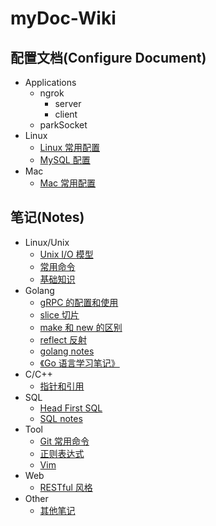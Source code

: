 # myDoc-Wiki

## 配置文档(Configure Document)
* Applications
    * ngrok
        * server
        * client
    * parkSocket
* Linux
    * [Linux 常用配置](https://github.com/gobomb/myDoc/wiki/linux)
    * [MySQL 配置](https://github.com/gobomb/myDoc/wiki/mysql)
* Mac
    * [Mac 常用配置](https://github.com/gobomb/myDoc/wiki/mac)
## 笔记(Notes)
* Linux/Unix
    * [Unix I/O 模型](https://github.com/gobomb/myDoc/wiki/io-model)
    * [常用命令](https://github.com/gobomb/myDoc/wiki/command)
    * [基础知识](https://github.com/gobomb/myDoc/wiki/linux-note)
* Golang
    * [gRPC 的配置和使用](https://github.com/gobomb/myDoc/wiki/grpc)
    * [slice 切片](https://github.com/gobomb/myDoc/wiki/slice)
    * [make 和 new 的区别](https://github.com/gobomb/myDoc/wiki/make-and-new)
    * [reflect 反射](https://github.com/gobomb/myDoc/wiki/reflect)
    * [golang notes](https://github.com/gobomb/myDoc/wiki/golang-notes)
    * [《Go 语言学习笔记》](https://github.com/gobomb/myDoc/wiki/go-learning-note)
* C/C++
    * [指针和引用](https://github.com/gobomb/myDoc/wiki/pointer-and-reference)
* SQL
    * [Head First SQL](https://github.com/gobomb/myDoc/wiki/head_first_sql)
    * [SQL notes](https://github.com/gobomb/myDoc/wiki/sql-notes)
* Tool
    * [Git 常用命令](https://github.com/gobomb/myDoc/wiki/git)
    * [正则表达式](https://github.com/gobomb/myDoc/wiki/regex)
    * [Vim](https://github.com/gobomb/myDoc/wiki/vim)
* Web
    * [RESTful 风格](https://github.com/gobomb/myDoc/wiki/restful)
* Other
    * [其他笔记](https://github.com/gobomb/myDoc/wiki/other-notes)
